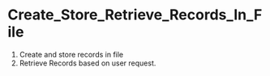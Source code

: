 # Create_Store_Retrieve_Records_In_File
1. Create and store records in file
2. Retrieve Records based on user request.
